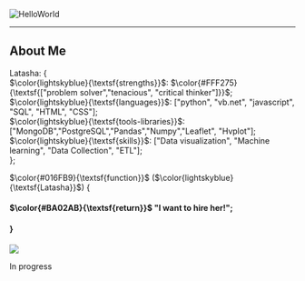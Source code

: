 ![HelloWorld](https://github.com/Latashajd40/Latashajd40/assets/97650423/7dd06ec2-657f-4d03-9d0f-ea0bdce2b42e) 

<hr>
<h2>About Me</h2>

Latasha: { <br>
$\color{lightskyblue}{\textsf{strengths}}$: $\color{#FFF275}{\textsf{["problem solver","tenacious", "critical thinker"]}}$;<br>
$\color{lightskyblue}{\textsf{languages}}$: ["python", "vb.net", "javascript", "SQL", "HTML", "CSS"];<br>
$\color{lightskyblue}{\textsf{tools-libraries}}$: ["MongoDB","PostgreSQL","Pandas","Numpy","Leaflet", "Hvplot"];<br>
$\color{lightskyblue}{\textsf{skills}}$: ["Data visualization", "Machine learning", "Data Collection", "ETL"];<br>
};

<p>$\color{#016FB9}{\textsf{function}}$ ($\color{lightskyblue}{\textsf{Latasha}}$) {</p>
<h4>$\color{#BA02AB}{\textsf{return}}$ "I want to hire her!";</h4>
<h4>}</h4>

<div id="badges">
<a href="https://www.linkedin.com/in/latasha-jones-nc/"><img src="https://img.shields.io/badge/LinkedIn-blue?logo=linkedin&logoColor=white&style=for-the-badge"><a/>
</div>

In progress
